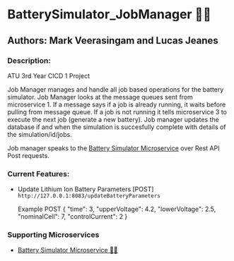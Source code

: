 # BatterySimulator_JobManager 🔋🔄
## Authors: Mark Veerasingam and Lucas Jeanes
### Description: 
ATU 3rd Year CICD 1 Project

Job Manager manages and handle all job based operations for the battery simulator. Job Manager looks at the message queues sent from  microservice 1. 
If a message says if a job is already running, it waits before pulling from message queue. If a job is not running it tells microservice 3 to execute the next job (generate a new battery). 
Job manager updates the database if and when the simulation is succesfully complete with details of the simulation/id/jobs.

Job manager speaks to the [Battery Simulator Microservice](https://github.com/mVeerasingam/Battery-Simulator-Microservice) over Rest API Post requests.

### Current Features: 
- Update Lithium Ion Battery Parameters [POST] ``http://127.0.0.1:8083/updateBatteryParameters``
  
  Example POST
  {
  "time": 3,
  "upperVoltage": 4.2,
  "lowerVoltage": 2.5,
  "nominalCell": 7,
  "controlCurrent": 2
}

### Supporting Microservices
- [Battery Simulator Microservice 🔋💥](https://github.com/mVeerasingam/Battery-Simulator-Microservice)
